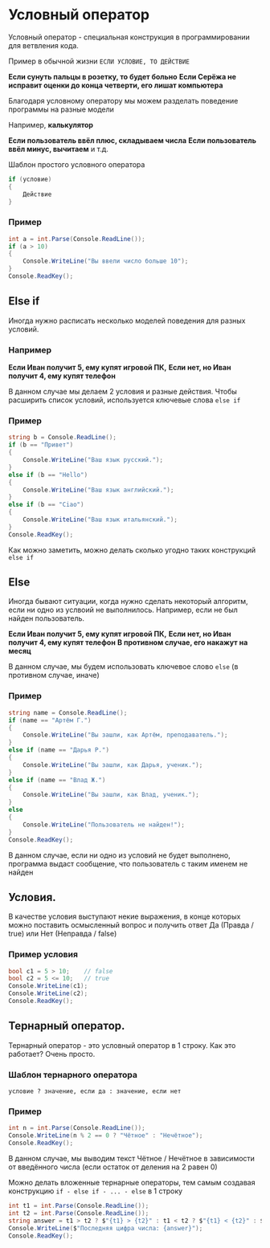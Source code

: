 # Условный оператор
Условный оператор - специальная конструкция в программировании для ветвления кода.

Пример в обычной жизни
```ЕСЛИ УСЛОВИЕ, ТО ДЕЙСТВИЕ```

**Если сунуть пальцы в розетку, то будет больно**
**Если Серёжа не исправит оценки до конца четверти, его лишат компьютера**

Благодаря условному оператору мы можем разделать поведение программы на разные модели

Например, **калькулятор**

**Если пользователь ввёл плюс, складываем числа**
**Если пользователь ввёл минус, вычитаем**
и т.д.

Шаблон простого условного оператора
```csharp
if (условие)
{
    Действие
}
```

### Пример

```csharp
int a = int.Parse(Console.ReadLine());
if (a > 10)
{
    Console.WriteLine("Вы ввели число больше 10");
}
Console.ReadKey();
```

## Else if
Иногда нужно расписать несколько моделей поведения для разных условий.

### Например

**Если Иван получит 5, ему купят игровой ПК,**
**Если нет, но Иван получит 4, ему купят телефон**

В данном случае мы делаем 2 условия и разные действия.
Чтобы расширить список условий, используется ключевые слова ```else if```

### Пример
```csharp
string b = Console.ReadLine();
if (b == "Привет")
{
    Console.WriteLine("Ваш язык русский.");
}
else if (b == "Hello")
{
    Console.WriteLine("Ваш язык английский.");
}
else if (b == "Ciao")
{
    Console.WriteLine("Ваш язык итальянский.");
}
Console.ReadKey();
```

Как можно заметить, можно делать сколько угодно таких конструкций ```else if```

## Else
Иногда бывают ситуации, когда нужно сделать некоторый алгоритм, если ни одно из услвоий не выполнилось. Например, если не был найден пользователь.

**Если Иван получит 5, ему купят игровой ПК,**
**Если нет, но Иван получит 4, ему купят телефон**
**В противном случае, его накажут на месяц**

В данном случае, мы будем использовать ключевое слово ```else``` (в противном случае, иначе)

### Пример
```csharp
string name = Console.ReadLine();
if (name == "Артём Г.")
{
    Console.WriteLine("Вы зашли, как Артём, преподаватель.");
}
else if (name == "Дарья Р.")
{
    Console.WriteLine("Вы зашли, как Дарья, ученик.");
}
else if (name == "Влад Ж.")
{
    Console.WriteLine("Вы зашли, как Влад, ученик.");
}
else 
{
    Console.WriteLine("Пользователь не найден!");
}
Console.ReadKey();
```

В данном случае, если ни одно из условий не будет выполнено, программа выдаст сообщение, что пользователь с таким именем не найден

## Условия.

В качестве условия выступают некие выражения, в конце которых можно поставить осмысленный вопрос и получить ответ Да (Правда / true) или Нет (Неправда / false)

### Пример условия
```csharp
bool c1 = 5 > 10;    // false
bool c2 = 5 <= 10;   // true
Console.WriteLine(c1);
Console.WriteLine(c2);
Console.ReadKey();
```

## Тернарный оператор.

Тернарный оператор - это условный оператор в 1 строку. Как это работает? Очень просто.

### Шаблон тернарного оператора
```
условие ? значение, если да : значение, если нет
```
### Пример
```csharp            
int n = int.Parse(Console.ReadLine());
Console.WriteLine(n % 2 == 0 ? "Чётное" : "Нечётное");
Console.ReadKey();
```
В данном случае, мы выводим текст Чётное / Нечётное в зависимости от введённого числа (если остаток от деления на 2 равен 0)

Можно делать вложенные тернарные операторы, тем самым создавая конструкцию ```if - else if - ... - else``` в 1 строку

```csharp
int t1 = int.Parse(Console.ReadLine());
int t2 = int.Parse(Console.ReadLine());
string answer = t1 > t2 ? $"{t1} > {t2}" : t1 < t2 ? $"{t1} < {t2}" : $"{t1} = {t2}";
Console.WriteLine($"Последняя цифра числа: {answer}");
Console.ReadKey();
```
